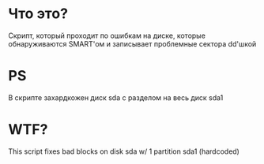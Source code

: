 # Что это?
Скрипт, который проходит по ошибкам на диске, которые обнаруживаются SMART'ом и записывает проблемные сектора dd'шкой

# PS
В скрипте захардкожен диск sda с разделом на весь диск sda1

# WTF?
This script fixes bad blocks on disk sda w/ 1 partition sda1 (hardcoded)